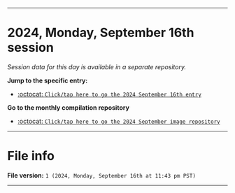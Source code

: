 
***

# 2024, Monday, September 16th session

_Session data for this day is available in a separate repository._

**Jump to the specific entry:**

- [:octocat: `Click/tap here to go the 2024 September 16th entry`](https://github.com/seanpm2001/SeansLifeArchive_Images_ModernSmurfsVillage_Y2024_V9/tree/SeansLifeArchive_ModernSmurfsVillage_Y2024_V9_Main-dev/2024/09_September/16/)

**Go to the monthly compilation repository**

- [:octocat: `Click/tap here to go the 2024 September image repository`](https://github.com/seanpm2001/SeansLifeArchive_Images_ModernSmurfsVillage_Y2024_V9/)

***

# File info

**File version:** `1 (2024, Monday, September 16th at 11:43 pm PST)`

***
